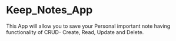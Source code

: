 # Keep_Notes_App
This App  will allow you to save your Personal important note having functionality of CRUD- Create, Read, Update and Delete.
